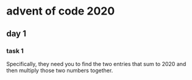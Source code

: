 # advent of code 2020

## day 1

### task 1
Specifically, they need you to find the two entries that sum to 2020 and then multiply those two numbers together.
